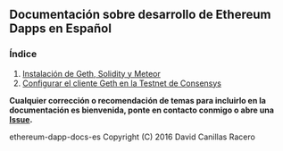 ## Documentación sobre desarrollo de Ethereum Dapps en Español

### Índice
  
1. [Instalación de Geth, Solidity y Meteor](https://github.com/kartojal/ethereum-dapp-docs-es/blob/master/1-Instalacion_Entorno_Dapps.md)
2. [Configurar el cliente Geth en la Testnet de Consensys](https://github.com/kartojal/ethereum-dapp-docs-es/blob/master/2-Configurar_Geth_Tesnet_Consensys.md)
  
  
**Cualquier corrección o recomendación de temas para incluirlo en la documentación es bienvenida, ponte en contacto conmigo o abre una [Issue](https://github.com/kartojal/ethereum-dapp-docs-es/issues).**
  
ethereum-dapp-docs-es  Copyright (C) 2016  David Canillas Racero
